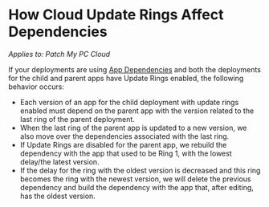 # How Cloud Update Rings Affect Dependencies

_Applies to: Patch My PC Cloud_

If your deployments are using [App Dependencies](../deploying-an-app-using-cloud/cloud-configurations-deployment-tab/dependencies-deployments.md) and both the deployments for the child and parent apps have Update Rings enabled, the following behavior occurs:

* Each version of an app for the child deployment with update rings enabled must depend on the parent app with the version related to the last ring of the parent deployment.
* When the last ring of the parent app is updated to a new version, we also move over the dependencies associated with the last ring.
* If Update Rings are disabled for the parent app, we rebuild the dependency with the app that used to be Ring 1, with the lowest delay/the latest version.
* If the delay for the ring with the oldest version is decreased and this ring becomes the ring with the newest version, we will delete the previous dependency and build the dependency with the app that, after editing, has the oldest version.
